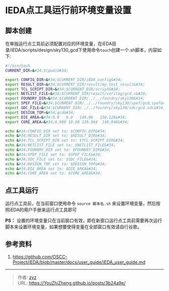 # IEDA点工具运行前环境变量设置

## 脚本创建

在单独运行点工具前必须配置对应的环境变量，在iEDA目录/iEDA/scripts/design/sky130_gcd下使用命令`touch`创建一个.sh脚本，内容如下:

```bash
#!/bin/bash
CURRENT_DIR=&#34;$(pwd)&#34;

export CONFIG_DIR=&#34;$CURRENT_DIR/iEDA_config&#34; 
export RESULT_DIR=&#34;$CURRENT_DIR/result/my_test_result&#34;
export TCL_SCRIPT_DIR=&#34;$CURRENT_DIR/script&#34;
export NETLIST_FILE=&#34;$CURRENT_DIR/result/verilog/gcd.v&#34;
export FOUNDRY_DIR=&#34;$CURRENT_DIR/../../foundry/sky130&#34;
export SPEF_FILE=&#34;$CURRENT_DIR/../../foundry/sky130/spef/gcd.spef&#34;
export SDC_FILE=&#34;$CURRENT_DIR/../../foundry/sky130/sdc/gcd.sdc&#34;
export DESIGN_TOP=&#34;gcd&#34;
export DIE_AREA=&#34;0.0   0.0   149.96   150.128&#34;
export CORE_AREA=&#34;9.996 10.08 139.964  140.048&#34;

echo &#34;CONFIG_DIR set to: $CONFIG_DIR&#34;
echo &#34;RESULT_DIR set to: $RESULT_DIR&#34;
echo &#34;TCL_SCRIPT_DIR set to: $TCL_SCRIPT_DIR&#34;
echo &#34;NETLIST_FILE set to: $NETLIST_FILE&#34;
echo &#34;FOUNDRY_DIR set to: $FOUNDRY_DIR&#34;
echo &#34;SPEF_FILE set to: $SPEF_FILE&#34;
echo &#34;SDC_FILE set to: $SDC_FILE&#34;
echo &#34;DESIGN_TOP set to: $DESIGN_TOP&#34;
echo &#34;DIE_AREA set to: $DIE_AREA&#34;
echo &#34;CORE_AREA set to: $CORE_AREA&#34;
```

## 点工具运行

运行点工具前，在当前窗口使用命令 `source 脚本名.sh` 来设置环境变量，然后按照iEDA的用户手册来运行点工具即可

**PS：** 设置的环境变量只在当前窗口有效，即在新窗口运行点工具前需要再次运行脚本来设置环境变量，如果想要使得变量在全部窗口有效请自行谷歌。

## 参考资料

1. https://github.com/OSCC-Project/iEDA/blob/master/docs/user_guide/iEDA_user_guide.md


---

> 作者: [zyz](https://github.com/YouZhiZheng)  
> URL: https://YouZhiZheng.github.io/posts/3b24a9e/  

